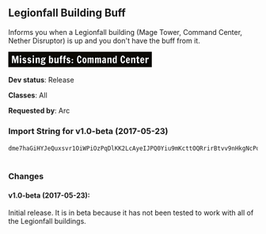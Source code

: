 ## Legionfall Building Buff

Informs you when a Legionfall building (Mage Tower, Command Center, 
Nether Disruptor) is up and you don't have the buff from it.

![Screenshot](./screenshot.png?raw=true)

**Dev status**: Release

**Classes**: All

**Requested by**: Arc

### Import String for v1.0-beta (2017-05-23)

    dme7haGiHYJeQuxsvr1OiWPiOzPqDlKK2LcAyeIJPQ0Yiu9mKcttOQRrirBtvv9nHkgNcPohHKSocj19uK9rivhKqPfsO4HketeL0gvvLpkujNeLyLQ0mvvuUPQIStKQ(jHu6OQkSufsEQsnvv0Ej6VOunyQdlYIvGhRktgfxwQnRcFwiJwvLtJQvtifVgjvZwj3wrTBe)MudhjwUOEUGPl56KSDKsFhjX4rQCEukRNqcVhPO7JKY(HLFLNYnJ8uUtVIRjb5PCZj8sEk3pvO0ZY9s)slyXcpbNu5e7nHwCx6xAbZWduwj2oB6k4j4yXWf3L(LwWdu8fdNefGNGPjUWWWW0KKMB4j4yFkf1WNAQ05yJHFAsL5dufxtyHv4j4VJHRC6rDoj6dvhkwyfEco()JJOIguBmUWWWW0KKMB4j4yJONNteg4rAs15yJHFAsL5dufxtyHv4jyAmgUYPh15KOpuDOyHv4j44)F0XreQngxyyyyAssZn8eCm676xNHzLhYkkLohBm8ttQmFGQ4AclScpbh)y4kNEuNtI(q1HIfwHNGJ))rhNVuBmUudxCx6xAbRvffvrFAUdWtW0KA4I7s)sl4df5vCnbo3h5o8tGqCHHHH5hWeDbZs4dvhQ)wPOOMze9mLvxnJG4)x8r)Vq46xtWfgggggggMHhOSsSD20vWtWXIHlmmmmmmmCUlvMGlmmmCtyWfggggxyyyyQWP0c0QIIQOpn3bH4cdddJlmmm8HodZ(y4bk(IHtIG5eyoLephemqXxmCsuqimJgxyyyyyyy4L(LwWHkvn8e8iSpIMuz(avX1Kr0Rv)kDEyC11UsvlyGIVy4KOHpnPY8bQIRjSWQqCHHHHHHHH5hWccvQA4PjyXH1z4qLQgEAcMgcHtegyIUGzj8HQd1FRuuuZmIEMYQRMrWafFXWjrdRC6rDoj6dvhkwyviC9Rj4cdddddddddddxCsOZLaTQOOk6tZDym8afFXWjrdjP5wiUWWWWWWWWnHbxyyy4MWGlmmmmUWWWW8d44wRkkQI(0ChGfDyrGRFnbxyyyyyyyygEGYkX2ztxbpbh7t8qGtIGhOoocIA4ydhwPbRE4ttEPsGwvuuf9P5omgo2y4ycXfgggUxHggxyyyyyyyygEGYkX2ztxbpbhlgUWWWWnHb3MWGlUl9lTGxPqnQ(i3HFWtWIG7HI8kUMal2HHkvQWzMhf1zbcXfgggEPFPfmrtf4j44QRt(ClqiUWWWW8dyIMkWufELc1O6JCh(bl6W0aU(1eCHHHHHHHHxPqnQ(i3HFWtWenvWfgggggggo3h5o8tGqCHHHHBcdUWWWW5UuzcCLvnUnHbxCpuKxX1eyXo8PcLE(SPR(trEceIlmmmCUlvMaZWduwj2oB6kCBcJCZOz)PcLEwkgzjl5o9koT9zMhf15pPzAj9u9RiY9tfk98ztxj3hkYR4AIaHW5UuzcCsLtS3eAh(uHspF20v)PipbcHBcJCZ0HNCl28dM2VdfHQd6kblUiFJdvfrusvXPHCZWdIgf5vCAB5oTwYndpqzLy7SPRK7p)j3hAsj3)LtKNMheTKwUp0KAZffTKEXfrU5mY9N1rCn5iTwWIrXxmCseSyuhhb5EPtmYt5E102l5(7xrK7vtBVyxtPZPsNL7Pj5wfA2xnT9skgzj3e18zMhf15GK(VYDUJ4AYjBuA5UA6k5UY8OOolpL73V(rD5wrHjvTC)uHspl3hkYR4AIaHW5UuzcCsLtS3eAhgQuPcNzEuuNfieUjmY9tfk9m7fBuA5ouPsfK7InkTC)uHspll5wrQmpkQZYt5(PcLEwUpuKxX1ebcHZDPYe4kRA4MWilzj3ZYnJChKBXhg)qXLBAL0)nEX)klPe
     

### Changes

#### v1.0-beta (2017-05-23):

Initial release. It is in beta because it has not been
tested to work with all of the Legionfall buildings.

